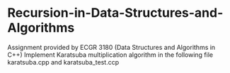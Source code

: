 # Recursion-in-Data-Structures-and-Algorithms
Assignment provided by ECGR 3180 (Data Structures and Algorithms in C++)
Implement Karatsuba multiplication algorithm in the following file
karatsuba.cpp and karatsuba_test.ccp
